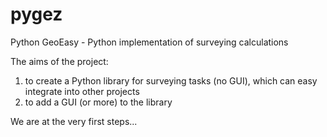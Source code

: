 # pygez
Python GeoEasy - Python implementation of surveying calculations

The aims of the project:

1. to create a Python library for surveying tasks (no GUI), which can easy integrate into other projects
2. to add a GUI (or more) to the library

We are at the very first steps...
